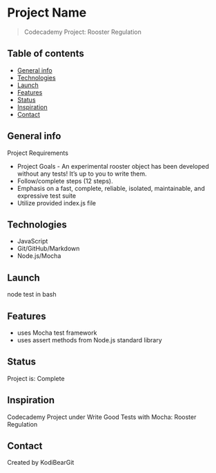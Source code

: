 # Project Name

> Codecademy Project: Rooster Regulation

## Table of contents

* [General info](#general-info)
* [Technologies](#technologies)
* [Launch](#launch)
* [Features](#features)
* [Status](#status)
* [Inspiration](#inspiration)
* [Contact](#contact)

## General info

Project Requirements

* Project Goals - An experimental rooster object has been developed without any tests! It’s up to you to write them.
* Follow/complete steps (12 steps).
* Emphasis on a fast, complete, reliable, isolated, maintainable, and expressive test suite
* Utilize provided index.js file

## Technologies

* JavaScript
* Git/GitHub/Markdown
* Node.js/Mocha

## Launch

node test in bash

## Features

* uses Mocha test framework
* uses assert methods from Node.js standard library

## Status

Project is: Complete

## Inspiration

Codecademy Project under Write Good Tests with Mocha: Rooster Regulation

## Contact

Created by KodiBearGit